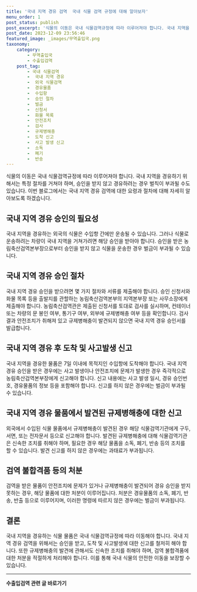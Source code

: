 ```yaml
---
title: '국내 지역 경유 검역  국내 식물 검역 규정에 대해 알아보자'
menu_order: 1
post_status: publish
post_excerpt: '식물의 이동은 국내 식물검역규정에 따라 이루어져야 합니다. 국내 지역을 경유하기 위해서는 특정 절차를 거쳐야 하며, 승인을 받지 않고 경유하려는 경우 벌칙이 부과될 수도 있습니다. 이번 블로그에서는 국내 지역 경유 검역에 대한 요령과 절차에 대해 자세히 알아보도록 하겠습니다.'
post_date: 2023-12-09 23:56:46
featured_image: _images/무역출입국.png
taxonomy:
    category:
        - 무역출입국
        - 수출입검역
    post_tag:
        - 국내 식물검역
        -  국내 지역 경유
        -  외국 식물검역
        -  경유물품
        -  수입항
        -  승인 절차
        -  벌금
        -  신청서
        -  화물 목록
        -  안전조치
        -  검사
        -  규제병해충
        -  도착 신고
        -  사고 발생 신고
        -  소독
        -  폐기
        -  반송
---
```



식물의 이동은 국내 식물검역규정에 따라 이루어져야 합니다. 국내 지역을 경유하기 위해서는 특정 절차를 거쳐야 하며, 승인을 받지 않고 경유하려는 경우 벌칙이 부과될 수도 있습니다. 이번 블로그에서는 국내 지역 경유 검역에 대한 요령과 절차에 대해 자세히 알아보도록 하겠습니다.

## 국내 지역 경유 승인의 필요성

국내 지역을 경유하는 외국의 식물은 수입항 간에만 운송될 수 있습니다. 그러나 식물로 운송하려는 차량이 국내 지역을 거쳐가려면 해당 승인을 받아야 합니다. 승인을 받은 농림축산검역본부장으로부터 승인을 받지 않고 식물을 운송한 경우 벌금이 부과될 수 있습니다.

## 국내 지역 경유 승인 절차

국내 지역 경유 승인을 받으려면 몇 가지 절차와 서류를 제출해야 합니다. 승인 신청서와 화물 목록 등을 출발지를 관할하는 농림축산검역본부의 지역본부장 또는 사무소장에게 제출해야 합니다. 농림축산검역관은 제출된 신청서를 토대로 검사를 실시하며, 컨테이너 또는 차량의 문 봉인 여부, 통기구 여부, 외부에 규제병해충 여부 등을 확인합니다. 검사 결과 안전조치가 취해져 있고 규제병해충이 발견되지 않으면 국내 지역 경유 승인서를 발급합니다.

## 국내 지역 경유 후 도착 및 사고발생 신고

국내 지역을 경유한 물품은 7일 이내에 목적지인 수입항에 도착해야 합니다. 국내 지역 경유 승인을 받은 경우에는 사고 발생이나 안전조치에 문제가 발생한 경우 즉각적으로 농림축산검역본부장에게 신고해야 합니다. 신고 내용에는 사고 발생 일시, 경유 승인번호, 경유물품의 정보 등을 포함해야 합니다. 신고를 하지 않은 경우에는 벌금이 부과될 수 있습니다.

## 국내 지역 경유 물품에서 발견된 규제병해충에 대한 신고

외국에서 수입된 식물 물품에서 규제병해충이 발견된 경우 해당 식물검역기관에게 구두, 서면, 또는 전자문서 등으로 신고해야 합니다. 발견된 규제병해충에 대해 식물검역기관은 신속한 조치를 취해야 하며, 필요한 경우 해당 물품을 소독, 폐기, 반송 등의 조치를 할 수 있습니다. 발견 신고를 하지 않은 경우에는 과태료가 부과됩니다.

## 검역 불합격품 등의 처분

검역을 받은 물품이 안전조치에 문제가 있거나 규제병해충이 발견되어 경유 승인을 받지 못하는 경우, 해당 물품에 대한 처분이 이루어집니다. 처분은 경유물품의 소독, 폐기, 반송, 반출 등으로 이루어지며, 이러한 명령에 따르지 않은 경우에는 벌금이 부과됩니다.

## 결론

국내 지역을 경유하는 식물 물품은 국내 식물검역규정에 따라 이동해야 합니다. 국내 지역 경유 검역을 위해서는 승인을 받고, 도착 및 사고발생에 대한 신고를 철저히 해야 합니다. 또한 규제병해충의 발견에 관해서도 신속한 조치를 취해야 하며, 검역 불합격품에 대한 처분을 적절하게 처리해야 합니다. 이를 통해 국내 식물의 안전한 이동을 보장할 수 있습니다.
<!-- wp:separator -->
<hr class="wp-block-separator has-alpha-channel-opacity"/>
<!-- /wp:separator -->

<!-- wp:group {"backgroundColor":"base","layout":{"type":"constrained"}} -->
<div class="wp-block-group has-base-background-color has-background"><!-- wp:paragraph {"align":"center","fontSize":"medium"} -->
<p class="has-text-align-center has-large-font-size"><strong>수출입검역 관련 글 바로가기</strong></p>
<!-- /wp:paragraph -->


<!-- wp:latest-posts
{"categories":[{"id":15006,"count":19,"description":"","link":"https://uknowlaw.com/category/%ec%88%98%ec%b6%9c%ec%9e%85%ea%b2%80%ec%97%ad/","name":"수출입검역","slug":"수출입검역","taxonomy":"category","parent":0,"meta":[],"_links":{"self":[{"href":"https://uknowlaw.com/wp-json/wp/v2/categories/15006"}],"collection":[{"href":"https://uknowlaw.com/wp-json/wp/v2/categories"}],"about":[{"href":"https://uknowlaw.com/wp-json/wp/v2/taxonomies/category"}],"wp:post_type":[{"href":"https://uknowlaw.com/wp-json/wp/v2/posts?categories=15006"}],"curies":[{"name":"wp","href":"https://api.w.org/{rel}","templated":true}]}}],"postsToShow":100,"excerptLength":28,"postLayout":"grid","columns":2,"featuredImageAlign":"left","featuredImageSizeSlug":"large","fontSize":"small"} /--></div>
<!-- /wp:group -->